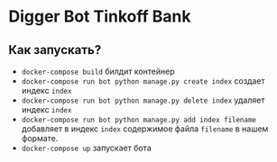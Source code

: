 # Digger Bot Tinkoff Bank

## Как запускать?
* `docker-compose build` билдит контейнер
* `docker-compose run bot python manage.py create index` создает индекс `index`
* `docker-compose run bot python manage.py delete index` удаляет индекс `index`
* `docker-compose run bot python manage.py add index filename` добавляет в индекс `index` содержимое
файла `filename` в нашем формате.
* `docker-compose up` запускает бота
